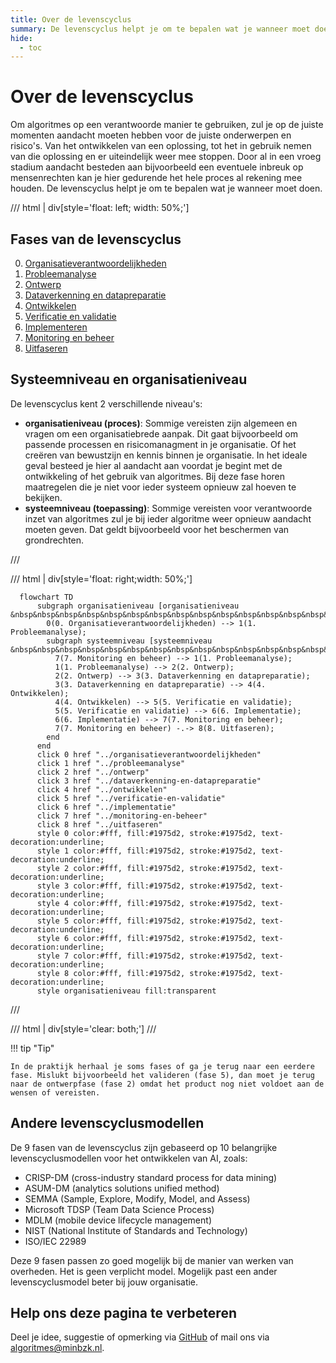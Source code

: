 ```yaml
---
title: Over de levenscyclus
summary: De levenscyclus helpt je om te bepalen wat je wanneer moet doen. Hoe ziet dit eruit in een plaatje? En waarom 8 fasen?
hide:
  - toc
---
```


# Over de levenscyclus
Om algoritmes op een verantwoorde manier te gebruiken, zul je op de juiste momenten aandacht moeten hebben voor de juiste onderwerpen en risico's. Van het ontwikkelen van een oplossing, tot het in gebruik nemen van die oplossing en er uiteindelijk weer mee stoppen. Door al in een vroeg stadium aandacht besteden aan bijvoorbeeld een eventuele inbreuk op mensenrechten kan je hier gedurende het hele proces al rekening mee houden. De levenscyclus helpt je om te bepalen wat je wanneer moet doen.


/// html | div[style='float: left; width: 50%;']

## Fases van de levenscyclus

<ol start="0">
  <li> <a href="{{ base_url }}/levenscyclus/organisatieverantwoordelijkheden/">Organisatieverantwoordelijkheden</a></li>
  <li> <a href="{{ base_url }}/levenscyclus/probleemanalyse/">Probleemanalyse</a></li>
  <li> <a href="{{ base_url }}/levenscyclus/ontwerp/">Ontwerp</a></li>
  <li> <a href="{{ base_url }}/levenscyclus/dataverkenning-en-datapreparatie/">Dataverkenning en datapreparatie</a></li>
  <li> <a href="{{ base_url }}/levenscyclus/ontwikkelen/">Ontwikkelen</a></li>
  <li> <a href="{{ base_url }}/levenscyclus/verificatie-en-validatie/">Verificatie en validatie</a></li>
  <li> <a href="{{ base_url }}/levenscyclus/implementatie/">Implementeren</a></li>
  <li> <a href="{{ base_url }}/levenscyclus/monitoring-en-beheer/">Monitoring en beheer</a></li>
  <li> <a href="{{ base_url }}/levenscyclus/uitfaseren/">Uitfaseren</a></li>
</ol>

## Systeemniveau en organisatieniveau
De levenscyclus kent 2 verschillende niveau's:

- **organisatieniveau (proces)**: Sommige vereisten zijn algemeen en vragen om een organisatiebrede aanpak. Dit gaat bijvoorbeeld om passende processen en risicomanagment in je organisatie. Of het creëren van bewustzijn en kennis binnen je organisatie. In het ideale geval besteed je hier al aandacht aan voordat je begint met de ontwikkeling of het gebruik van algoritmes. Bij deze fase horen maatregelen die je niet voor ieder systeem opnieuw zal hoeven te bekijken.
- **systeemniveau (toepassing)**: Sommige vereisten voor verantwoorde inzet van algoritmes zul je bij ieder algoritme weer opnieuw aandacht moeten geven. Dat geldt bijvoorbeeld voor het beschermen van grondrechten.

///

/// html | div[style='float: right;width: 50%;']

```mermaid
  flowchart TD
      subgraph organisatieniveau [organisatieniveau &nbsp&nbsp&nbsp&nbsp&nbsp&nbsp&nbsp&nbsp&nbsp&nbsp&nbsp&nbsp&nbsp&nbsp&nbsp&nbsp&nbsp&nbsp&nbsp&nbsp&nbsp&nbsp&nbsp&nbsp&nbsp&nbsp&nbsp&nbsp&nbsp&nbsp&nbsp&nbsp&nbsp&nbsp&nbsp&nbsp&nbsp&nbsp&nbsp&nbsp&nbsp&nbsp&nbsp&nbsp&nbsp&nbsp&nbsp&nbsp&nbsp&nbsp&nbsp&nbsp&nbsp&nbsp&nbsp&nbsp&nbsp&nbsp&nbsp&nbsp&nbsp&nbsp&nbsp&nbsp&nbsp&nbsp&nbsp&nbsp&nbsp&nbsp&nbsp&nbsp&nbsp&nbsp]
        0(0. Organisatieverantwoordelijkheden) --> 1(1. Probleemanalyse);
        subgraph systeemniveau [systeemniveau &nbsp&nbsp&nbsp&nbsp&nbsp&nbsp&nbsp&nbsp&nbsp&nbsp&nbsp&nbsp&nbsp&nbsp&nbsp&nbsp&nbsp&nbsp&nbsp&nbsp&nbsp&nbsp&nbsp&nbsp&nbsp&nbsp&nbsp&nbsp&nbsp&nbsp&nbsp&nbsp&nbsp&nbsp&nbsp&nbsp&nbsp&nbsp&nbsp&nbsp&nbsp&nbsp&nbsp&nbsp&nbsp&nbsp&nbsp&nbsp&nbsp&nbsp&nbsp&nbsp&nbsp&nbsp&nbsp&nbsp&nbsp&nbsp&nbsp&nbsp&nbsp&nbsp&nbsp&nbsp&nbsp&nbsp&nbsp&nbsp]
          7(7. Monitoring en beheer) --> 1(1. Probleemanalyse);
          1(1. Probleemanalyse) --> 2(2. Ontwerp);
          2(2. Ontwerp) --> 3(3. Dataverkenning en datapreparatie);
          3(3. Dataverkenning en datapreparatie) --> 4(4. Ontwikkelen);
          4(4. Ontwikkelen) --> 5(5. Verificatie en validatie);
          5(5. Verificatie en validatie) --> 6(6. Implementatie);
          6(6. Implementatie) --> 7(7. Monitoring en beheer);
          7(7. Monitoring en beheer) -.-> 8(8. Uitfaseren);
        end
      end
      click 0 href "../organisatieverantwoordelijkheden"
      click 1 href "../probleemanalyse"
      click 2 href "../ontwerp"
      click 3 href "../dataverkenning-en-datapreparatie"
      click 4 href "../ontwikkelen"
      click 5 href "../verificatie-en-validatie"
      click 6 href "../implementatie"
      click 7 href "../monitoring-en-beheer"
      click 8 href "../uitfaseren"
      style 0 color:#fff, fill:#1975d2, stroke:#1975d2, text-decoration:underline;
      style 1 color:#fff, fill:#1975d2, stroke:#1975d2, text-decoration:underline;
      style 2 color:#fff, fill:#1975d2, stroke:#1975d2, text-decoration:underline;
      style 3 color:#fff, fill:#1975d2, stroke:#1975d2, text-decoration:underline;
      style 4 color:#fff, fill:#1975d2, stroke:#1975d2, text-decoration:underline;
      style 5 color:#fff, fill:#1975d2, stroke:#1975d2, text-decoration:underline;
      style 6 color:#fff, fill:#1975d2, stroke:#1975d2, text-decoration:underline;
      style 7 color:#fff, fill:#1975d2, stroke:#1975d2, text-decoration:underline;
      style 8 color:#fff, fill:#1975d2, stroke:#1975d2, text-decoration:underline;
      style organisatieniveau fill:transparent
```
///

/// html | div[style='clear: both;']
///

!!! tip "Tip"

    In de praktijk herhaal je soms fases of ga je terug naar een eerdere fase. Mislukt bijvoorbeeld het valideren (fase 5), dan moet je terug naar de ontwerpfase (fase 2) omdat het product nog niet voldoet aan de wensen of vereisten.

## Andere levenscyclusmodellen

De 9 fasen van de levenscyclus zijn gebaseerd op 10 belangrijke levenscyclusmodellen voor het ontwikkelen van AI, zoals:

- CRISP-DM (cross-industry standard process for data mining)
- ASUM-DM (analytics solutions unified method)
- SEMMA (Sample, Explore, Modify, Model, and Assess)
- Microsoft TDSP (Team Data Science Process)
- MDLM (mobile device lifecycle management)
- NIST (National Institute of Standards and Technology)
- ISO/IEC 22989

Deze 9 fasen passen zo goed mogelijk bij de manier van werken van overheden.
Het is geen verplicht model. Mogelijk past een ander levenscyclusmodel beter bij jouw organisatie.

## Help ons deze pagina te verbeteren
Deel je idee, suggestie of opmerking via [GitHub](https://github.com/MinBZK/Algoritmekader/issues/new/choose) of mail ons via [algoritmes@minbzk.nl](mailto:algoritmes@minbzk.nl).

